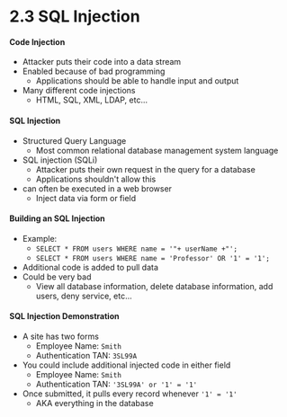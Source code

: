 # 2.3 SQL Injection

#### Code Injection
- Attacker puts their code into a data stream
- Enabled because of bad programming
    - Applications should be able to handle input and output
- Many different code injections
    - HTML, SQL, XML, LDAP, etc...

#### SQL Injection
- Structured Query Language
    - Most common relational database management system language
- SQL injection (SQLi)
    - Attacker puts their own request in the query for a database
    - Applications shouldn't allow this
- can often be executed in a web browser
    - Inject data via form or field

#### Building an SQL Injection
- Example:
    - `SELECT * FROM users WHERE name = '"+ userName +"';`
    - `SELECT * FROM users WHERE name = 'Professor' OR '1' = '1';`
- Additional code is added to pull data
- Could be very bad
    - View all database information, delete database information, add users, deny service, etc...

#### SQL Injection Demonstration
- A site has two forms
    - Employee Name: `Smith`
    - Authentication TAN: `3SL99A`
- You could include additional injected code in either field
    - Employee Name: `Smith`
    - Authentication TAN: `'3SL99A' or '1' = '1'`
- Once submitted, it pulls every record whenever `'1' = '1'`
    - AKA everything in the database